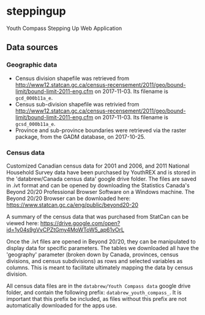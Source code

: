 # steppingup

Youth Compass Stepping Up Web Application

## Data sources

### Geographic data

- Census division shapefile was retrieved from http://www12.statcan.gc.ca/census-recensement/2011/geo/bound-limit/bound-limit-2011-eng.cfm on 2017-11-03. Its filename is `gcd_000b11a_e`.  
- Census sub-division shapefile was retrivied from http://www12.statcan.gc.ca/census-recensement/2011/geo/bound-limit/bound-limit-2011-eng.cfm on 2017-11-03. Its filename is `gcsd_000b11a_e`. 
- Province and sub-province boundaries were retrieved via the raster package, from the GADM database, on 2017-10-25.  

### Census data  

Customized Canadian census data for 2001 and 2006, and 2011 National Household Survey data have been purchased by YouthREX and is stored in the 'databrew/Canada census data' google drive folder. The files are saved in .ivt format and can be opened by downloading the Statistics Canada's Beyond 20/20 Professional Browser Software on a Windows machine. The Beyond 20/20 Browser can be downloaded here: https://www.statcan.gc.ca/eng/public/beyond20-20

A summary of the census data that was purchased from StatCan can be viewed here: https://drive.google.com/open?id=1y04s9gVvCPZtGmy4MoWToW5_ap61vOrL

Once the .ivt files are opened in Beyond 20/20, they can be manipulated to display data for specific parameters. The tables we downloaded all have the 'geography' parameter (broken down by Canada, provinces, census divisions, and census subdivisions) as rows and selected variables as columns. This is meant to facilitate ultimately mapping the data by census division.

All census data files are in the `databrew/Youth Compass data` google drive folder, and contain the following prefix: `databrew_youth_compass_`. It is important that this prefix be included, as files without this prefix are not automatically downloaded for the apps use.
